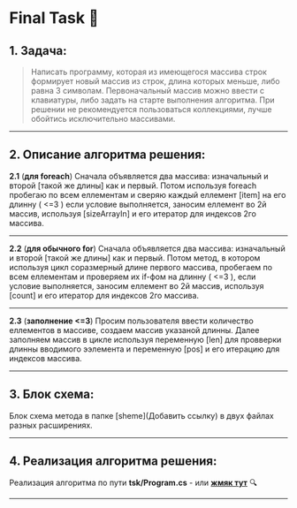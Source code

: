 # Final Task :hammer:

## **1. Задача:** 
> Написать программу, которая из имеющегося массива строк формирует новый массив из строк, длина которых меньше, либо равна 3 символам. Первоначальный массив можно ввести с клавиатуры, либо задать на старте выполнения алгоритма. При решении не рекомендуется пользоваться коллекциями, лучше обойтись исключительно массивами.
***
## **2. Описание алгоритма решения:**
**2.1** (**для foreach**)
Сначала объявляется два массива: изначальный и второй [такой же длины] как и первый. Потом используя foreach пробегаю по всем еллементам и сверяю каждый еллемент [item] на его длинну ( <=3 ) если условие выполняется, заносим еллемент во 2й массив, используя [sizeArrayIn] и его итератор для индексов 2го массива.

***
**2.2** (**для обычного for**) 
Сначала объявляется два массива: изначальный и второй [такой же длины] как и первый. Потом метод, в котором используя цикл соразмерный длине первого массива, пробегаем по всем еллементам и проверяем их if-фом на длинну ( <=3 ), если условие выполняется, заносим еллемент во 2й массив, используя [count] и его итератор для индексов 2го массива. 
***
**2.3** (**заполнение <=3**) 
Просим пользователя ввести количество еллементов в массиве, создаем массив указаной длинны. Далее заполняем массив в цикле используя переменную [len] для провверки длинны вводимого ээлемента и переменную [pos] и его итерацию для индексов массива.
***

## **3. Блок схема:**
Блок схема метода в папке [sheme](Добавить ссылку) в двух файлах разных расширениях.
***

## **4. Реализация алгоритма решения:**
Реализация алгоритма по пути **tsk/Program.cs** - или [**жмяк тут**](https://github.com/YouJhin-Exception/Final_tsk/blob/main/tsk/Program.cs) :mag: 
***

